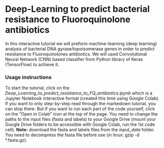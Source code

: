 # Deep-Learning to predict bacterial resistance to Fluoroquinolone antibiotics
In this interactive tutorial we will preform machine-learning (deep learning) analysis of bacterial DNA gyrase/topoisomerase genes in order to predict resistance to Fluoroquinolones antibiotics. We will used Convolutional Neural Network (CNN) based classifier from Python library of Keras (TensorFlow) to achieve it.<br/>
### Usage instructions ###
To start the tutorial, click on the *Deep_Learning_to_predict_resistance_to_FQ_antibiotics.ipynb* which is a Jupyter Notebook interactive format (created this time using Google Colab).<br/>If you want to only step-by-step read through the markedown tutorial, you can stop there. But if you want to run each part of the code yourself, click on the "Open in Colab" icon at the top of the page. You need to change the paths to the input files (fasta and labels) to your Google Drive (mount your Google Drive folders to be accessible with Google Colab, run the 1st code cell). **Note:** download the fasta and labels files from the *input_data* folder. You need to decompress the fasta file before use (in linux: gzip -d \*.fasta.gz).
